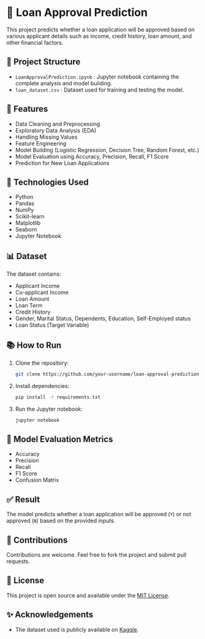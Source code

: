 # 🏦 Loan Approval Prediction

This project predicts whether a loan application will be approved based on various applicant details such as income, credit history, loan amount, and other financial factors.

## 📂 Project Structure
- `LoanApprovalPrediction.ipynb` : Jupyter notebook containing the complete analysis and model building.
- `loan_dataset.csv` : Dataset used for training and testing the model.

## 🚀 Features
- Data Cleaning and Preprocessing
- Exploratory Data Analysis (EDA)
- Handling Missing Values
- Feature Engineering
- Model Building (Logistic Regression, Decision Tree, Random Forest, etc.)
- Model Evaluation using Accuracy, Precision, Recall, F1 Score
- Prediction for New Loan Applications

## 🔧 Technologies Used
- Python
- Pandas
- NumPy
- Scikit-learn
- Matplotlib
- Seaborn
- Jupyter Notebook

## 📊 Dataset
The dataset contains:
- Applicant Income
- Co-applicant Income
- Loan Amount
- Loan Term
- Credit History
- Gender, Marital Status, Dependents, Education, Self-Employed status
- Loan Status (Target Variable)

## 📚 How to Run
1. Clone the repository:
    ```bash
    git clone https://github.com/your-username/loan-approval-prediction.git
    ```
2. Install dependencies:
    ```bash
    pip install -r requirements.txt
    ```
3. Run the Jupyter notebook:
    ```bash
    jupyter notebook
    ```

## 🧮 Model Evaluation Metrics
- Accuracy
- Precision
- Recall
- F1 Score
- Confusion Matrix

## ✅ Result
The model predicts whether a loan application will be approved (`Y`) or not approved (`N`) based on the provided inputs.

## 🤝 Contributions
Contributions are welcome. Feel free to fork the project and submit pull requests.

## 📄 License
This project is open source and available under the [MIT License](LICENSE).

## ✨ Acknowledgements
- The dataset used is publicly available on [Kaggle](https://www.kaggle.com/).

